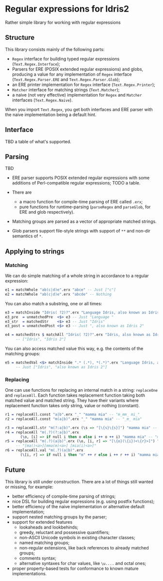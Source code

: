 <!-- idris
module README

import Text.Regex
-->

# Regular expressions for Idris2

Rather simple library for working with regular expressions

## Structure

This library consists mainly of the following parts:

- `Regex` interface for building typed regular expressions (`Text.Regex.Interface`);
- Parsers for ERE (POSIX extended regular expressions) and globs, producing a value for any implementation of `Regex` interface
  (`Text.Regex.Parser.ERE` and `Text.Regex.Parser.Glob`);
- an ERE printer implementation for `Regex` interface (`Text.Regex.Printer`);
- `Matcher` interface for matching strings (`Text.Matcher`);
- a naive (not very effective) implementation for `Regex` and `Matcher` interfaces (`Text.Regex.Naive`).

When you import `Text.Regex`, you get both interfaces and ERE parser with the naive implementation being a default hint.

## Interface

TBD a table of what's supported.

## Parsing

TBD

- ERE parser supports POSIX extended regular expressions with some additions of Perl-compatible regular expressions; TODO a table.

- There are

  - a macro function for compile-time parsing of ERE called `.erx`;
  - pure functions for runtime-parsing (`parseRegex` and `parseGlob`, for ERE and glob respectively).

- Matching groups are parsed as a vector of appropriate matched strings.

- Glob parsers support file-style strings with support of `**` and non-dir semantics of `*`.

## Applying to strings

### Matching

We can do simple matching of a whole string in accordance to a regular expression:

<!-- idris
%unbound_implicits off
-->

```idris
e1 = matchWhole "ab(c|d)e".erx "abce" -- Just ["c"]
e2 = matchWhole "ab(c|d)e".erx "abcde" -- Nothing
```
<!-- idris
main_matchWhole : IO Unit
main_matchWhole = traverse_ printLn [e1, e2]
-->

You can also match a substring, one or all times:

```idris
e3 = matchInside "Idris( ?2)?".erx "Language Idris, also known as Idris 2"
e3_pre  = unmatchedPre  <$> e3 -- Just "Language "
e3_str  = matchedStr    <$> e3 -- Just "Idris"
e3_post = unmatchedPost <$> e3 -- Just ", also known as Idris 2"

e4 = matchedStrs $ matchAll "Idris( ?2)?".erx "Idris, also known as Idris 2"
     -- ["Idris", "Idris 2"]
```
<!-- idris
main_matchInside : IO Unit
main_matchInside = traverse_ printLn [e3_pre, e3_str, e3_post]
main_matchAll : IO Unit
main_matchAll = printLn e4
-->

You can also access matched value this way, e.g. the contents of the matching groups:

```idris
e5 = matchedVal <$> matchInside ".* (.*), *(.*)".erx "Language Idris, also known as Idris 2"
     -- Just ["Idris", "also known as Idris 2"]

```
<!-- idris
main_matchInside_with_match_groups : IO Unit
main_matchInside_with_match_groups = printLn e5
-->

### Replacing

One can use functions for replacing an internal match in a string: `replaceOne` and `replaceAll`.
Each function takes replacement function taking both matched value and matched string.
They have their variants where replacement function takes only string, value or nothing (constant).

```idris
r1 = replaceAll.const "a|b".erx "_" "mamma mia" -- "m_mm_ mi_"
r2 = replaceAll.const "m(a|b)".erx "_" "mamma mia" -- "_m_ mia"

r3 = replaceAll.str "m(?:a|b)".erx (\s => "[\{s}\{s}]") "mamma mia" -- "[mama]m[mama] mia"
r4 = replaceAll "m(.?)(?:a|b)".erx
       (\o, [i] => if null i then o else i ++ o ++ i) "mamma mia" -- "mammmam imiai"
r5 = replaceAll "m(.?)(a|b)".erx (\o, [i, r] => "[\{o}(\{i})<\{r}>]") "mamma mia"
     -- "[ma()<a>][mma(m)<a>] [mia(i)<a>]"
r6 = replaceAll.val "m(.?)(a|b)".erx
       (\[i, r] => if null i then "m" ++ r else i ++ r ++ i) "mamma mia" -- "mamam iai"
```
<!-- idris
main_replacements : IO Unit
main_replacements = traverse_ printLn [r1, r2, r3, r4, r5, r6]
-->

## Future

This library is still under construction.
There are a lot of things still wanted or missing, for example:

- better efficiency of compile-time parsing of strings;
- nice DSL for building regular expressions (e.g. using postfix functions);
- better efficiency of the naive implementation or alternative default implementation;
- support nested matching groups by the parser;
- support for extended features
  - lookaheads and lookbehinds;
  - greedy, reluctant and possessive quantifiers;
  - non-ASCII Unicode symbols in existing character classes;
  - named matching groups;
  - non-regular extensions, like back references to already matched groups;
  - comments syntax;
  - alternative syntaxes for char values, like `\u....` and octal ones;
- proper property-based tests for conformance to known mature implementations.

